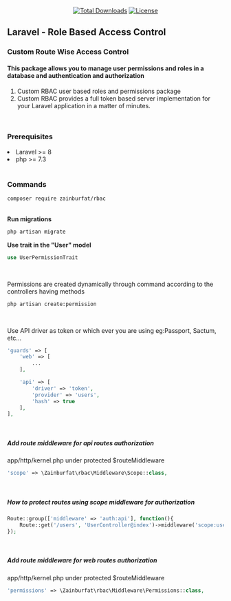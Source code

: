 <p align="center">
    <a href="https://packagist.org/packages/zainburfat/rbac"><img
            src="https://img.shields.io/badge/Downloads-demo-green" alt="Total Downloads"></a>
    <!--<a href="https://packagist.org/packages/zainburfat/rbac"><img src="https://img.shields.io/packagist/v/laravel/framework" alt="Latest Stable Version"></a> -->
    <a href="https://packagist.org/packages/zainburfat/rbac"><img
            src="https://img.shields.io/packagist/l/laravel/framework" alt="License"></a>
</p>

<h2>Laravel - Role Based Access Control</h2>

<h3>Custom Route Wise Access Control</h3>
<h4>This package allows you to manage user permissions and roles in a database and authentication and authorization</h4>
<ol type="1">
    <li>Custom RBAC user based roles and permissions package</li>
    <li>Custom RBAC provides a full token based server implementation for your Laravel application in a matter of minutes.</li>
</ol>

<br>
<h3>Prerequisites</h3>
<li>Laravel >= 8</li>
<li>php >= 7.3</li>

<br>
<h3>Commands</h3>

``` bash
composer require zainburfat/rbac
```

<br>
<b>Run migrations</b>

``` bash
php artisan migrate
```

<b>Use trait in the "User" model</b>

```php
use UserPermissionTrait
```

<br>
<p>Permissions are created dynamically through command according to the controllers having methods</p>

``` bash
php artisan create:permission
```

<br>
<p>Use API driver as token or which ever you are using eg:Passport, Sactum, etc... </p>

```php
'guards' => [
    'web' => [
        ...
    ],

    'api' => [
        'driver' => 'token',
        'provider' => 'users',
        'hash' => true
    ],
],
```

<br>
<h5>Add route middleware for api routes authorization</h5>
<p>app/http/kernel.php under protected $routeMiddleware</p>

```php
'scope' => \Zainburfat\rbac\Middleware\Scope::class,
```

<br>
<h5>How to protect routes using scope middleware for authorization</h5>

```php
Route::group(['middleware' => 'auth:api'], function(){
    Route::get('/users', 'UserController@index')->middleware('scope:user.index');
});
```

<br>
<h5>Add route middleware for web routes authorization</h5>
<p>app/http/kernel.php under protected $routeMiddleware</p>

```php
'permissions' => \Zainburfat\rbac\Middleware\Permissions::class,
```
